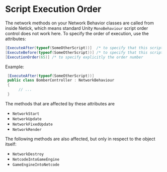 # Script Execution Order

The network methods on your Network Behavior classes are called from inside Netick, which means standard Unity `MonoBehaviour` script order control does not work here. To specify the order of execution, use the attributes:

```csharp
[ExecuteAfter(typeof(SomeOtherScript))]  /* to specify that this script executes after SomeOtherScript) */
[ExecuteBefore(typeof(SomeOtherScript))] /* to specify that this script executes before SomeOtherScript */
[ExecutionOrder(65)] /* to specify explicitly the order number
```

Example:

```csharp
 [ExecuteAfter(typeof(SomeOtherScript))]
 public class BomberController : NetworkBehaviour 
 {
      // ... 
 }
```

The methods that are affected by these attributes are

- `NetworkStart`
- `NetworkUpdate`
- `NetworkFixedUpdate`
- `NetworkRender`

The following methods are also affected, but only in respect to the object itself:

- `NetworkDestroy`
- `NetcodeIntoGameEngine`
- `GameEngineIntoNetcode`